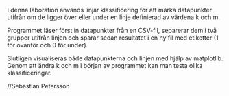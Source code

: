I denna laboration används linjär klassificering för att märka datapunkter utifrån om de ligger över eller under en linje definierad av värdena k och m.

Programmet läser först in datapunkter från en CSV-fil, separerar dem i två grupper utifrån linjen och sparar sedan resultatet i en ny fil med etiketter (1 för ovanför och 0 för under).

Slutligen visualiseras både datapunkterna och linjen med hjälp av matplotlib. Genom att ändra k och m i början av programmet kan man testa olika klassificeringar.

//Sebastian Petersson